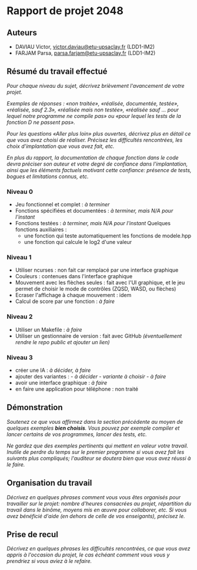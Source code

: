 # Rapport de projet 2048

## Auteurs

- DAVIAU Victor, victor.daviau@etu-upsaclay.fr (LDD1-IM2)
- FARJAM Parsa, parsa.farjam@etu-upsaclay.fr (LDD1-IM2)


## Résumé du travail effectué

*Pour chaque niveau du sujet, décrivez brièvement l'avancement de votre projet.*

*Exemples de réponses : «non traitée», «réalisée, documentée, testée», «réalisée, sauf 2.3», «réalisée mais non testée», «réalisée sauf ... pour lequel notre programme ne compile pas» ou «pour lequel les tests de la fonction D ne passent pas».*

*Pour les questions «Aller plus loin» plus ouvertes, décrivez plus en détail ce que vous avez choisi de réaliser. Précisez les difficultés rencontrées, les choix d'implantation que vous avez fait, etc.*

*En plus du rapport, la documentation de chaque fonction dans le code devra préciser son auteur et votre degré de confiance dans l'implantation, ainsi que les éléments factuels motivant cette confiance: présence de tests, bogues et limitations connus, etc.*

### Niveau 0
- Jeu fonctionnel et complet : *à terminer*
- Fonctions spécifiées et documentées : *à terminer, mais N/A pour l'instant*
- Fonctions testées : *à terminer, mais N/A pour l'instant*
Quelques fonctions auxiliaires :
  - une fonction qui teste automatiquement les fonctions de modele.hpp
  - une fonction qui calcule le log2 d'une valeur

### Niveau 1
- Utiliser ncurses : non fait car remplacé par une interface graphique
- Couleurs : contenues dans l'interface graphique
- Mouvement avec les flèches seules : fait avec l'UI graphique, et le jeu permet de choisir le mode de contrôles (ZQSD, WASD, ou flèches)
- Ecraser l'affichage à chaque mouvement : idem
- Calcul de score par une fonction : *à faire*

### Niveau 2
- Utiliser un Makefile : *à faire*
- Utiliser un gestionnaire de version : fait avec GitHub *(éventuellement rendre le repo public et ajouter un lien)*

### Niveau 3
- créer une IA : *à décider, à faire*
- ajouter des variantes :
      - *à décider*
      - *variante à choisir*
      - *à faire*
- avoir une interface graphique : *à faire*
- en faire une application pour téléphone : non traité


## Démonstration

*Soutenez ce que vous affirmez dans la section précédente au moyen de quelques exemples **bien choisis**. Vous pouvez par exemple compiler et lancer certains de vos programmes, lancer des tests, etc.*

*Ne gardez que des exemples pertinents qui mettent en valeur votre travail. Inutile de perdre du temps sur le premier programme si vous avez fait les suivants plus compliqués; l'auditeur se doutera bien que vous avez réussi à le faire.*


## Organisation du travail

*Décrivez en quelques phrases comment vous vous êtes organisés pour travailler sur le projet: nombre d'heures consacrées au projet, répartition du travail dans le binôme, moyens mis en œuvre pour collaborer, etc. Si vous avez bénéficié d'aide (en dehors de celle de vos enseigants), précisez le.*



## Prise de recul

*Décrivez en quelques phrases les difficultés rencontrées, ce que vous avez appris à l'occasion du projet, le cas échéant comment vous vous y prendriez si vous aviez à le refaire.*
